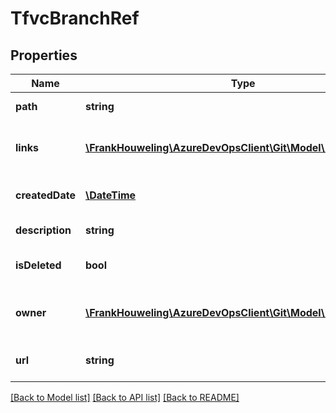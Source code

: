 # TfvcBranchRef

## Properties
Name | Type | Description | Notes
------------ | ------------- | ------------- | -------------
**path** | **string** | Path for the branch. | [optional] 
**links** | [**\FrankHouweling\AzureDevOpsClient\Git\Model\ReferenceLinks**](ReferenceLinks.md) | A collection of REST reference links. | [optional] 
**createdDate** | [**\DateTime**](\DateTime.md) | Creation date of the branch. | [optional] 
**description** | **string** | Branch description. | [optional] 
**isDeleted** | **bool** | Is the branch deleted? | [optional] 
**owner** | [**\FrankHouweling\AzureDevOpsClient\Git\Model\IdentityRef**](IdentityRef.md) | Alias or display name of user | [optional] 
**url** | **string** | URL to retrieve the item. | [optional] 

[[Back to Model list]](../README.md#documentation-for-models) [[Back to API list]](../README.md#documentation-for-api-endpoints) [[Back to README]](../README.md)


